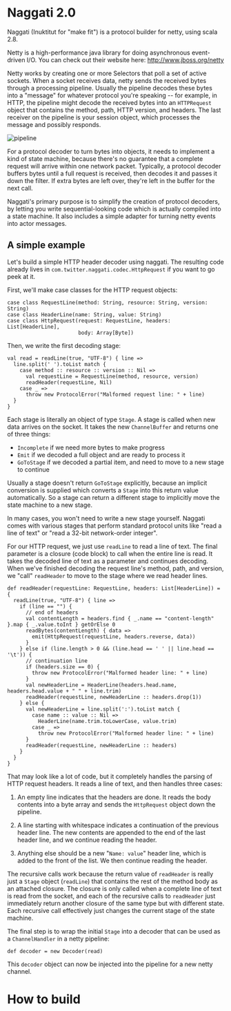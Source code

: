 
# Naggati 2.0

Naggati (Inuktitut for "make fit") is a protocol builder for netty, using
scala 2.8.

Netty is a high-performance java library for doing asynchronous event-driven
I/O. You can check out their website here: <http://www.jboss.org/netty>

Netty works by creating one or more Selectors that poll a set of active
sockets. When a socket receives data, netty sends the received bytes through a
processing pipeline. Usually the pipeline decodes these bytes into a "message"
for whatever protocol you're speaking -- for example, in HTTP, the pipeline
might decode the received bytes into an `HTTPRequest` object that contains the
method, path, HTTP version, and headers. The last receiver on the pipeline is
your session object, which processes the message and possibly responds.

![pipeline](http://github.com/robey/naggati2/raw/docs/docs/pipeline.png)

For a protocol decoder to turn bytes into objects, it needs to implement a
kind of state machine, because there's no guarantee that a complete request
will arrive within one network packet. Typically, a protocol decoder buffers
bytes until a full request is received, then decodes it and passes it down the
filter. If extra bytes are left over, they're left in the buffer for the next
call.

Naggati's primary purpose is to simplify the creation of protocol decoders, by
letting you write sequential-looking code which is actually compiled into a
state machine. It also includes a simple adapter for turning netty events into
actor messages.

## A simple example

Let's build a simple HTTP header decoder using naggati. The resulting code
already lives in `com.twitter.naggati.codec.HttpRequest` if you want to go
peek at it.

First, we'll make case classes for the HTTP request objects:

    case class RequestLine(method: String, resource: String, version: String)
    case class HeaderLine(name: String, value: String)
    case class HttpRequest(request: RequestLine, headers: List[HeaderLine],
                           body: Array[Byte])

Then, we write the first decoding stage:

    val read = readLine(true, "UTF-8") { line =>
      line.split(' ').toList match {
        case method :: resource :: version :: Nil =>
          val requestLine = RequestLine(method, resource, version)
          readHeader(requestLine, Nil)
        case _ =>
          throw new ProtocolError("Malformed request line: " + line)
      }
    }

Each stage is literally an object of type `Stage`. A stage is called when new
data arrives on the socket. It takes the new `ChannelBuffer` and returns one
of three things:

- `Incomplete` if we need more bytes to make progress
- `Emit` if we decoded a full object and are ready to process it
- `GoToStage` if we decoded a partial item, and need to move to a new stage
  to continue

Usually a stage doesn't return `GoToStage` explicitly, because an implicit
conversion is supplied which converts a `Stage` into this return value
automatically. So a stage can return a different stage to implicitly move the
state machine to a new stage.

In many cases, you won't need to write a new stage yourself. Naggati comes
with various stages that perform standard protocol units like "read a line of
text" or "read a 32-bit network-order integer".

For our HTTP request, we just use `readLine` to read a line of text. The final
parameter is a closure (code block) to call when the entire line is read. It
takes the decoded line of text as a parameter and continues decoding. When
we've finished decoding the request line's method, path, and version, we
"call" `readHeader` to move to the stage where we read header lines.

    def readHeader(requestLine: RequestLine, headers: List[HeaderLine]) = {
      readLine(true, "UTF-8") { line =>
        if (line == "") {
          // end of headers
          val contentLength = headers.find { _.name == "content-length" }.map { _.value.toInt } getOrElse 0
          readBytes(contentLength) { data =>
            emit(HttpRequest(requestLine, headers.reverse, data))
          }
        } else if (line.length > 0 && (line.head == ' ' || line.head == '\t')) {
          // continuation line
          if (headers.size == 0) {
            throw new ProtocolError("Malformed header line: " + line)
          }
          val newHeaderLine = HeaderLine(headers.head.name, headers.head.value + " " + line.trim)
          readHeader(requestLine, newHeaderLine :: headers.drop(1))
        } else {
          val newHeaderLine = line.split(':').toList match {
            case name :: value :: Nil =>
              HeaderLine(name.trim.toLowerCase, value.trim)
            case _ =>
              throw new ProtocolError("Malformed header line: " + line)
          }
          readHeader(requestLine, newHeaderLine :: headers)
        }
      }
    }

That may look like a lot of code, but it completely handles the parsing of HTTP request headers.
It reads a line of text, and then handles three cases:

1. An empty line indicates that the headers are done. It reads the body
contents into a byte array and sends the `HttpRequest` object down the
pipeline.

2. A line starting with whitespace indicates a continuation of the previous
header line. The new contents are appended to the end of the last header line,
and we continue reading the header.

3. Anything else should be a new "`Name: value`" header line, which is added
to the front of the list. We then continue reading the header.

The recursive calls work because the return value of `readHeader` is really
just a `Stage` object (`readLine`) that contains the rest of the method body
as an attached closure. The closure is only called when a complete line of
text is read from the socket, and each of the recursive calls to `readHeader`
just immediately return another closure of the same type but with different
state. Each recursive call effectively just changes the current stage of the
state machine.

The final step is to wrap the initial `Stage` into a decoder that can be used
as a `ChannelHandler` in a netty pipeline:

    def decoder = new Decoder(read)

This `decoder` object can now be injected into the pipeline for a new netty
channel.

# How to build
